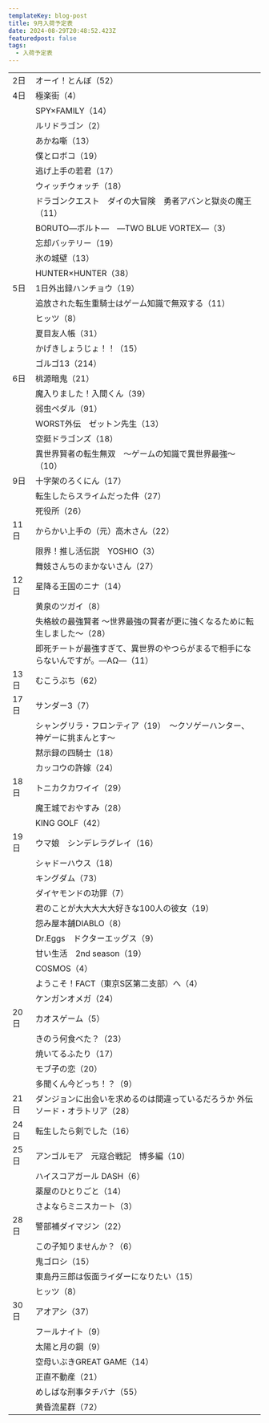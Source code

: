```yaml
---
templateKey: blog-post
title: 9月入荷予定表
date: 2024-08-29T20:48:52.423Z
featuredpost: false
tags:
  - 入荷予定表
---
```



<!--\[if !mso]>
<style>
v\:* {behavior:url(#default#VML);}
o\:* {behavior:url(#default#VML);}
x\:* {behavior:url(#default#VML);}
.shape {behavior:url(#default#VML);}
</style>
<!\[endif]-->

|                        |                                             |
| ---------------------- | ------------------------------------------- |
| <!--StartFragment-->2日 | オーイ！とんぼ（52）                                 |
| 4日                     | 極楽街（4）                                      |
| 　                      | SPY×FAMILY（14）                              |
| 　                      | ルリドラゴン（2）                                   |
| 　                      | あかね噺（13）                                    |
| 　                      | 僕とロボコ（19）                                   |
| 　                      | 逃げ上手の若君（17）                                 |
| 　                      | ウィッチウォッチ（18）                                |
| 　                      | ドラゴンクエスト　ダイの大冒険　勇者アバンと獄炎の魔王（11）             |
| 　                      | BORUTO―ボルト―　―TWO BLUE VORTEX―（3）            |
| 　                      | 忘却バッテリー（19）                                 |
| 　                      | 氷の城壁（13）                                    |
| 　                      | HUNTER×HUNTER（38）                           |
| 5日                     | 1日外出録ハンチョウ（19）                              |
| 　                      | 追放された転生重騎士はゲーム知識で無双する（11）                   |
| 　                      | ヒッツ（8）                                      |
| 　                      | 夏目友人帳（31）                                   |
| 　                      | かげきしょうじょ！！（15）                              |
| 　                      | ゴルゴ13（214）                                  |
| 6日                     | 桃源暗鬼（21）                                    |
| 　                      | 魔入りました！入間くん（39）                             |
| 　                      | 弱虫ペダル（91）                                   |
| 　                      | WORST外伝　ゼットン先生（13）                          |
| 　                      | 空挺ドラゴンズ（18）                                 |
| 　                      | 異世界賢者の転生無双　～ゲームの知識で異世界最強～（10）               |
| 9日                     | 十字架のろくにん（17）                                |
| 　                      | 転生したらスライムだった件（27）                           |
| 　                      | 死役所（26）                                     |
| 11日                    | からかい上手の（元）高木さん（22）                          |
| 　                      | 限界！推し活伝説　YOSHIO（3）                          |
| 　                      | 舞妓さんちのまかないさん（27）                            |
| 12日                    | 星降る王国のニナ（14）                                |
| 　                      | 黄泉のツガイ（8）                                   |
| 　                      | 失格紋の最強賢者 ～世界最強の賢者が更に強くなるために転生しました～（28）      |
| 　                      | 即死チートが最強すぎて、異世界のやつらがまるで相手にならないんですが。―ΑΩ―（11） |
| 13日                    | むこうぶち（62）                                   |
| 17日                    | サンダー3（7）                                    |
| 　                      | シャングリラ・フロンティア（19）　～クソゲーハンター、神ゲーに挑まんとす～      |
| 　                      | 黙示録の四騎士（18）                                 |
| 　                      | カッコウの許嫁（24）                                 |
| 18日                    | トニカクカワイイ（29）                                |
| 　                      | 魔王城でおやすみ（28）                                |
| 　                      | KING GOLF（42）                               |
| 19日                    | ウマ娘　シンデレラグレイ（16）                            |
| 　                      | シャドーハウス（18）                                 |
| 　                      | キングダム（73）                                   |
| 　                      | ダイヤモンドの功罪（7）                                |
| 　                      | 君のことが大大大大大好きな100人の彼女（19）                    |
| 　                      | 怨み屋本舗DIABLO（8）                              |
| 　                      | Dr.Eggs　ドクターエッグス（9）                         |
| 　                      | 甘い生活　2nd season（19）                         |
| 　                      | COSMOS（4）                                   |
| 　                      | ようこそ！FACT（東京S区第二支部）へ（4）                     |
| 　                      | ケンガンオメガ（24）                                 |
| 20日                    | カオスゲーム（5）                                   |
| 　                      | きのう何食べた？（23）                                |
| 　                      | 焼いてるふたり（17）                                 |
| 　                      | モブ子の恋（20）                                   |
| 　                      | 多聞くん今どっち！？（9）                               |
| 21日                    | ダンジョンに出会いを求めるのは間違っているだろうか 外伝　ソード・オラトリア（28）  |
| 24日                    | 転生したら剣でした（16）                               |
| 25日                    | アンゴルモア　元寇合戦記　博多編（10）                        |
| 　                      | ハイスコアガール DASH（6）                            |
| 　                      | 薬屋のひとりごと（14）                                |
| 　                      | さよならミニスカート（3）                               |
| 28日                    | 警部補ダイマジン（22）                                |
| 　                      | この子知りませんか？（6）                               |
| 　                      | 鬼ゴロシ（15）                                    |
| 　                      | 東島丹三郎は仮面ライダーになりたい（15）                       |
| 　                      | ヒッツ（8）                                      |
| 30日                    | アオアシ（37）                                    |
| 　                      | フールナイト（9）                                   |
| 　                      | 太陽と月の鋼（9）                                   |
| 　                      | 空母いぶきGREAT GAME（14）                         |
| 　                      | 正直不動産（21）                                   |
| 　                      | めしばな刑事タチバナ（55）                              |
| 　                      | 黄昏流星群（72）<!--EndFragment-->                 |